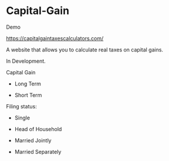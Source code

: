 # Capital-Gain


Demo

https://capitalgaintaxescalculators.com/

A website that allows you to calculate real taxes on capital gains.

In Development.

Capital Gain

- Long Term

- Short Term

Filing status:

- Single

- Head of Household

- Married Jointly

- Married Separately

